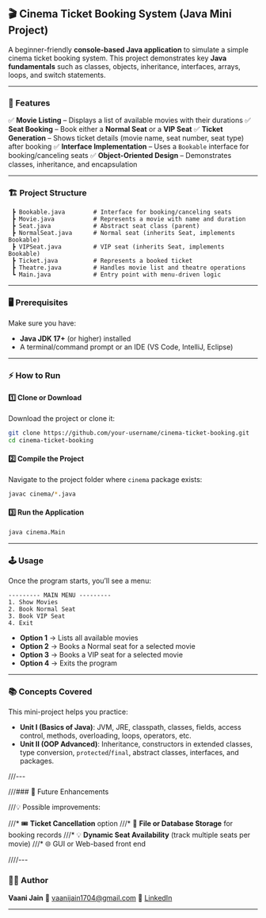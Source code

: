 ## 🎬 Cinema Ticket Booking System (Java Mini Project)

A beginner-friendly **console-based Java application** to simulate a simple cinema ticket booking system.
This project demonstrates key **Java fundamentals** such as classes, objects, inheritance, interfaces, arrays, loops, and switch statements.

---

### 📌 Features

✅ **Movie Listing** – Displays a list of available movies with their durations
✅ **Seat Booking** – Book either a **Normal Seat** or a **VIP Seat**
✅ **Ticket Generation** – Shows ticket details (movie name, seat number, seat type) after booking
✅ **Interface Implementation** – Uses a `Bookable` interface for booking/canceling seats
✅ **Object-Oriented Design** – Demonstrates classes, inheritance, and encapsulation

---

### 🏗️ Project Structure

```
 ┣ Bookable.java        # Interface for booking/canceling seats
 ┣ Movie.java           # Represents a movie with name and duration
 ┣ Seat.java            # Abstract seat class (parent)
 ┣ NormalSeat.java      # Normal seat (inherits Seat, implements Bookable)
 ┣ VIPSeat.java         # VIP seat (inherits Seat, implements Bookable)
 ┣ Ticket.java          # Represents a booked ticket
 ┣ Theatre.java         # Handles movie list and theatre operations
 ┗ Main.java            # Entry point with menu-driven logic
```

---

### 🖥️ Prerequisites

Make sure you have:

* **Java JDK 17+** (or higher) installed
* A terminal/command prompt or an IDE (VS Code, IntelliJ, Eclipse)

---

### ⚡ How to Run

#### 1️⃣ Clone or Download

Download the project or clone it:

```bash
git clone https://github.com/your-username/cinema-ticket-booking.git
cd cinema-ticket-booking
```

#### 2️⃣ Compile the Project

Navigate to the project folder where `cinema` package exists:

```bash
javac cinema/*.java
```

#### 3️⃣ Run the Application

```bash
java cinema.Main
```

---

### 🕹️ Usage

Once the program starts, you’ll see a menu:

```
--------- MAIN MENU ---------
1. Show Movies
2. Book Normal Seat
3. Book VIP Seat
4. Exit
```

* **Option 1** → Lists all available movies
* **Option 2** → Books a Normal seat for a selected movie
* **Option 3** → Books a VIP seat for a selected movie
* **Option 4** → Exits the program

---

### 📚 Concepts Covered

This mini-project helps you practice:

* **Unit I (Basics of Java)**: JVM, JRE, classpath, classes, fields, access control, methods, overloading, loops, operators, etc.
* **Unit II (OOP Advanced)**: Inheritance, constructors in extended classes, type conversion, `protected`/`final`, abstract classes, interfaces, and packages.

///---

///### 🚀 Future Enhancements

///💡 Possible improvements:

///* 🎟️ **Ticket Cancellation** option
///* 💾 **File or Database Storage** for booking records
///* 💡 **Dynamic Seat Availability** (track multiple seats per movie)
///* 🌐 GUI or Web-based front end

////---

### 👨‍💻 Author

**Vaani Jain**
📧 [vaanijain1704@gmail.com](mailto:vaanijain1704@gmail.com)
💼 [LinkedIn](https://www.linkedin.com/in/vaani17jain)

---



